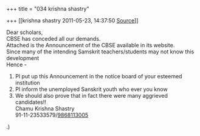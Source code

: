 +++
title = "034 krishna shastry"

+++
[[krishna shastry	2011-05-23, 14:37:50 [Source](https://groups.google.com/g/bvparishat/c/xw9RIghQPcU)]]



Dear scholars,  
CBSE has conceded all our demands.  
Attached is the Announcement of the CBSE available in its website.  
Since many of the intending Samskrit teachers/students may not know this development  
Hence -  
1) Pl put up this Announcement in the notice board of your esteemed institution  
2) Pl inform the unemployed Sanskrit youth who ever you know  
3) We should also prove that in fact there were many aggrieved candidates!!  
Chamu Krishna Shastry  
91-11-23533579/[9868113005](tel:(986)%20811-3005)  
  
  
  
  
.)  

